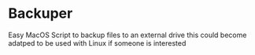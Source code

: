 # Backuper
Easy MacOS Script to backup files to an external drive
this could become adatped to be used with Linux if someone is interested
